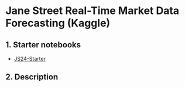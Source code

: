 # Jane Street Real-Time Market Data Forecasting (Kaggle)

## 1. Starter notebooks
 - [JS24-Starter](https://www.kaggle.com/code/olehkivernyk/js24-starter)

## 2. Description
